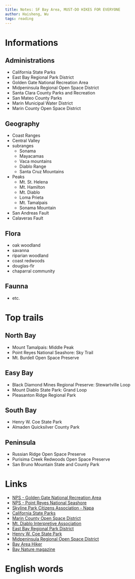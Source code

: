 ```yaml
---
title: Notes: SF Bay Area, MUST-DO HIKES FOR EVERYONE
author: Haisheng, Wu
tags: reading
---
```


# Informations

## Administrations

  - California State Parks
  - East Bay Regional Park District
  - Golden Gate National Recreation Area
  - Midpeninsula Regional Open Space District
  - Santa Clara County Parks and Recreation
  - San Mateo County Parks
  - Marin Municipal Water District
  - Marin County Open Space District

## Geography

  - Coast Ranges
  - Central Valley
  - subranges
    + Sonama
    + Mayacamas
    + Vaca mountains
    + Diablo Range
    + Santa Cruz Mountains
  - Peaks
    + Mt. St. Helena
    + Mt. Hamilton
    + Mt. Diablo
    + Loma Prieta
    + Mt. Tamalpais
    + Sonama Mountain
  - San Andreas Fault
  - Calaveras Fault

## Flora

  - oak woodland
  - savanna
  - riparian woodland
  - coast redwoods
  - douglas-fir
  - chaparral community

## Faunna

  - etc.

# Top trails

## North Bay

  - Mount Tamalpais: Middle Peak
  - Point Reyes National Seashore: Sky Trail
  - Mt. Burdell Open Space Preserve

## Easy Bay

  - Black Diamond Mines Regional Preserve: Stewartville Loop
  - Mount Diablo State Park: Grand Loop
  - Pleasanton Ridge Regional Park

## South Bay

  - Henry W. Coe State Park
  - Almaden Quicksilver County Park

## Peninsula

  - Russian Ridge Open Space Preserve
  - Purisima Creek Redwoods Open Space Preserve
  - San Bruno Mountain State and County Park

# Links

  - [NPS - Golden Gate National Recreation Area](http://www.nps.gov/goga)
  - [NPS - Point Reyes National Seashore](http://www.nps.gov/pore)
  - [Skyline Park Citizens Association - Napa](http://www.skylinepark.org)
  - [California State Parks](http://parks.ca.gov)
  - [Marin County Open Space District](http://www.marinopenspace.org)
  - [Mt. Diablo Interpretive Association](http://www.mdia.org)
  - [East Bay Regional Park District](http://www.ebparks.org/)
  - [Henry W. Coe State Park](http://www.coepark.org/)
  - [Midpeninsula Regional Open Space District](http://www.openspace.org/)
  - [Bay Area Hiker](http://www.bahiker.com)
  - [Bay Nature magazine](http://www.baynature.com)

# English words
